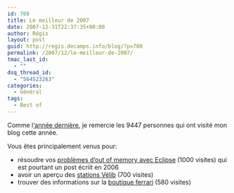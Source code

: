 ```yaml
---
id: 708
title: Le meilleur de 2007
date: 2007-12-31T22:37:35+00:00
author: Régis
layout: post
guid: http://regis.decamps.info/blog/?p=708
permalink: /2007/12/le-meilleur-de-2007/
tmac_last_id:
  - ""
dsq_thread_id:
  - "564523263"
categories:
  - Général
tags:
  - Best of
---
```

Comme l[&lsquo;année dernière](http://regis.decamps.info/blog/2007/01/bilan-dun-an-de-blog/), je remercie les 9447 personnes qui ont visité mon blog cette année.

Vous êtes principalement venus pour:

  * résoudre vos [problèmes d’out of memory avec Eclipse](http://regis.decamps.info/blog/2006/10/eclipse-out-of-memory-cest-fini/) (1000 visites) qui est pourtant un post écriit en 2006
  * avoir un aperçu des [stations Vélib](http://regis.decamps.info/blog/2007/06/station-velib/) (700 visites)
  * trouver des informations sur la [boutique ferrari](http://regis.decamps.info/blog/2007/10/boutique-ferrari/) (580 visites)

